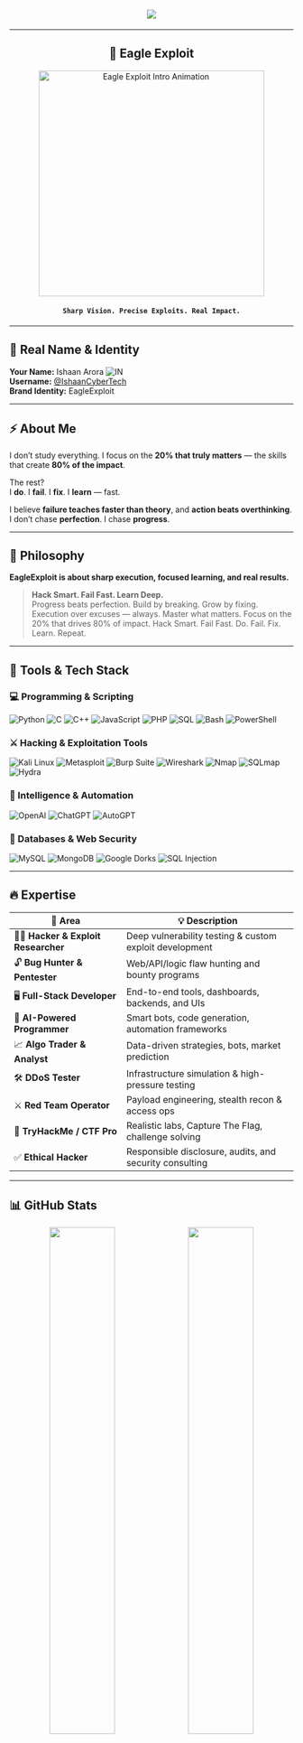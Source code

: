 <!-- 🚀 Hero Section: Hacker-Terminal Animation + Typing Title -->

<h1 align="center">
  <img src="https://readme-typing-svg.herokuapp.com?font=Orbitron&size=28&duration=3000&pause=1000&color=00E8FF&center=true&vCenter=true&width=850&lines=👾+Welcome+to+My+Cyber+World+👾;💀+Hacker+%7C+Pentester+%7C+Bug+Hunter+💀;⚡+Built+by+Breaking+%7C+Hack+Smart+%7C+Fail+Fast;🎯+Master+the+20%25+that+drives+80%25+impact.;⚔️+Exploit+Researcher+%7C+Red+Team+Ops;🔥+AI-Powered+Programmer+%7C+TryHackMe+Labs+🔥">
</h1>

---

<h2 align="center">🦅 Eagle Exploit</h2>

<div align="center">
  <img src="./intro-.gif" width="400" alt="Eagle Exploit Intro Animation" />
</div>

<h4 align="center"><code>Sharp Vision. Precise Exploits. Real Impact.</code></h4>

---

## 👤 Real Name & Identity

**Your Name:** Ishaan Arora ![IN](https://flagcdn.com/w20/in.png)  
**Username:** [@IshaanCyberTech](https://github.com/ishaancybertech)  
**Brand Identity:** EagleExploit  

---

## ⚡ About Me

I don’t study everything.  I focus on the **20% that truly matters** — the skills that create **80% of the impact**.

The rest?  
I **do**. I **fail**. I **fix**. I **learn** — fast.

I believe **failure teaches faster than theory**,  and **action beats overthinking**.
I don’t chase **perfection**.  I chase **progress**.

---

## 🧠 Philosophy
**EagleExploit is about sharp execution, focused learning, and real results.**
> **Hack Smart. Fail Fast. Learn Deep.**  
> Progress beats perfection.
> Build by breaking. Grow by fixing.
> Execution over excuses — always.
> Master what matters. Focus on the 20% that drives 80% of impact.
> Hack Smart. Fail Fast. Do. Fail. Fix. Learn. Repeat.
---

## 🧰 Tools & Tech Stack

### 💻 Programming & Scripting
![Python](https://img.shields.io/badge/Python-black?style=for-the-badge&logo=python&logoColor=yellow)
![C](https://img.shields.io/badge/C-black?style=for-the-badge&logo=c&logoColor=white)
![C++](https://img.shields.io/badge/C++-black?style=for-the-badge&logo=cplusplus&logoColor=blue)
![JavaScript](https://img.shields.io/badge/JavaScript-black?style=for-the-badge&logo=javascript&logoColor=yellow)
![PHP](https://img.shields.io/badge/PHP-black?style=for-the-badge&logo=php&logoColor=blue)
![SQL](https://img.shields.io/badge/SQL-black?style=for-the-badge&logo=mysql&logoColor=white)
![Bash](https://img.shields.io/badge/Bash-black?style=for-the-badge&logo=gnubash&logoColor=white)
![PowerShell](https://img.shields.io/badge/PowerShell-black?style=for-the-badge&logo=powershell&logoColor=blue)

### ⚔️ Hacking & Exploitation Tools
![Kali Linux](https://img.shields.io/badge/Kali_Linux-black?style=for-the-badge&logo=kalilinux&logoColor=blue)
![Metasploit](https://img.shields.io/badge/Metasploit-black?style=for-the-badge&logo=meta&logoColor=white)
![Burp Suite](https://img.shields.io/badge/Burp_Suite-black?style=for-the-badge&logo=burpsuite&logoColor=orange)
![Wireshark](https://img.shields.io/badge/Wireshark-black?style=for-the-badge&logo=wireshark&logoColor=blue)
![Nmap](https://img.shields.io/badge/Nmap-black?style=for-the-badge&logo=nmap&logoColor=green)
![SQLmap](https://img.shields.io/badge/SQLmap-black?style=for-the-badge&logo=database&logoColor=red)
![Hydra](https://img.shields.io/badge/Hydra-black?style=for-the-badge&logo=security&logoColor=red)

### 🧠 Intelligence & Automation
![OpenAI](https://img.shields.io/badge/OpenAI-black?style=for-the-badge&logo=openai&logoColor=white)
![ChatGPT](https://img.shields.io/badge/GPT-4-black?style=for-the-badge&logo=openai&logoColor=green)
![AutoGPT](https://img.shields.io/badge/AutoGPT-black?style=for-the-badge&logo=python&logoColor=cyan)

### 💾 Databases & Web Security
![MySQL](https://img.shields.io/badge/MySQL-black?style=for-the-badge&logo=mysql&logoColor=blue)
![MongoDB](https://img.shields.io/badge/MongoDB-black?style=for-the-badge&logo=mongodb&logoColor=green)
![Google Dorks](https://img.shields.io/badge/Google_Dorks-black?style=for-the-badge&logo=google&logoColor=red)
![SQL Injection](https://img.shields.io/badge/SQL_Injection-black?style=for-the-badge&logo=database&logoColor=red)

---

## 🔥 Expertise

| 🚀 Area | 💡 Description |
|--------|----------------|
| 🏴‍☠️ **Hacker & Exploit Researcher** | Deep vulnerability testing & custom exploit development |
| 🔓 **Bug Hunter & Pentester** | Web/API/logic flaw hunting and bounty programs |
| 🖥️ **Full-Stack Developer** | End-to-end tools, dashboards, backends, and UIs |
| 🧠 **AI-Powered Programmer** | Smart bots, code generation, automation frameworks |
| 📈 **Algo Trader & Analyst** | Data-driven strategies, bots, market prediction |
| 🛠 **DDoS Tester** | Infrastructure simulation & high-pressure testing |
| ⚔️ **Red Team Operator** | Payload engineering, stealth recon & access ops |
| 🎯 **TryHackMe / CTF Pro** | Realistic labs, Capture The Flag, challenge solving |
| ✅ **Ethical Hacker** | Responsible disclosure, audits, and security consulting |

---

## 📊 GitHub Stats

<p align="center">
  <img src="https://github-readme-stats.vercel.app/api?username=ishaancybertech&show_icons=true&theme=radical&hide_border=true" width="48%" />
  <img src="https://github-readme-streak-stats.herokuapp.com/?user=ishaancybertech&theme=radical&hide_border=true" width="48%" />
</p>

---

## 🌐 Connect With Me

<p align="center">
  <a href="https://youtube.com/@ishaancybertech"><img src="https://img.shields.io/badge/YOUTUBE-FF0000?style=for-the-badge&logo=youtube&logoColor=white"/></a>
  <a href="https://instagram.com/ishaancybertech"><img src="https://img.shields.io/badge/INSTAGRAM-E4405F?style=for-the-badge&logo=instagram&logoColor=white"/></a>
  <a href="https://twitter.com/ishaancybertech"><img src="https://img.shields.io/badge/TWITTER-1DA1F2?style=for-the-badge&logo=twitter&logoColor=white"/></a>
  <a href="mailto:ishaancybertech@gmail.com"><img src="https://img.shields.io/badge/EMAIL-D14836?style=for-the-badge&logo=gmail&logoColor=white"/></a>
  <a href="https://github.com/ishaancybertech"><img src="https://img.shields.io/badge/GITHUB-181717?style=for-the-badge&logo=github&logoColor=white"/></a>
</p>

---

<p align="center">
  <img src="https://readme-typing-svg.demolab.com?font=Fira+Code&size=20&duration=3500&pause=1000&color=FF00FF&center=true&vCenter=true&width=700&lines=Master+what+matters...;Break+the+rest+until+it+makes+sense." alt="Outro Typing Animation" />
</p>

